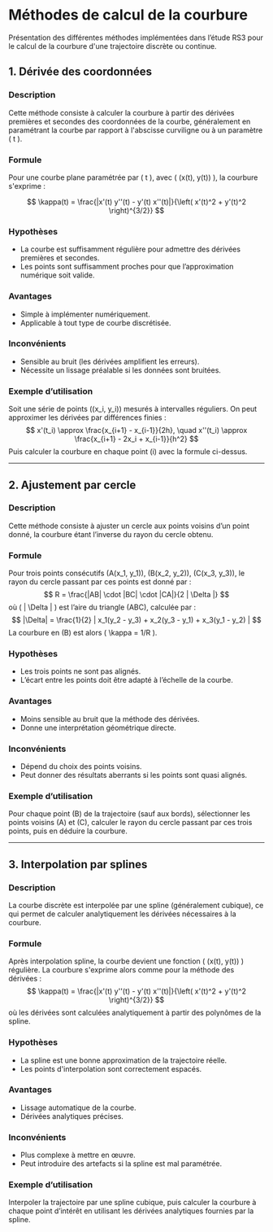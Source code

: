 # Méthodes de calcul de la courbure


Présentation des différentes méthodes implémentées dans l’étude RS3 pour le calcul de la courbure d'une trajectoire discrète ou continue.

## 1. Dérivée des coordonnées

### Description
Cette méthode consiste à calculer la courbure à partir des dérivées premières et secondes des coordonnées de la courbe, généralement en paramétrant la courbe par rapport à l'abscisse curviligne ou à un paramètre \( t \).

### Formule
Pour une courbe plane paramétrée par \( t \), avec \( (x(t), y(t)) \), la courbure s'exprime :

$$
\kappa(t) = \frac{|x'(t) y''(t) - y'(t) x''(t)|}{\left( x'(t)^2 + y'(t)^2 \right)^{3/2}}
$$

### Hypothèses
- La courbe est suffisamment régulière pour admettre des dérivées premières et secondes.
- Les points sont suffisamment proches pour que l’approximation numérique soit valide.

### Avantages
- Simple à implémenter numériquement.
- Applicable à tout type de courbe discrétisée.

### Inconvénients
- Sensible au bruit (les dérivées amplifient les erreurs).
- Nécessite un lissage préalable si les données sont bruitées.

### Exemple d’utilisation
Soit une série de points \((x_i, y_i)\) mesurés à intervalles réguliers. On peut approximer les dérivées par différences finies :
$$
x'(t_i) \approx \frac{x_{i+1} - x_{i-1}}{2h}, \quad x''(t_i) \approx \frac{x_{i+1} - 2x_i + x_{i-1}}{h^2}
$$
Puis calculer la courbure en chaque point \(i\) avec la formule ci-dessus.

---

## 2. Ajustement par cercle

### Description
Cette méthode consiste à ajuster un cercle aux points voisins d’un point donné, la courbure étant l’inverse du rayon du cercle obtenu.

### Formule
Pour trois points consécutifs \(A(x_1, y_1)\), \(B(x_2, y_2)\), \(C(x_3, y_3)\), le rayon du cercle passant par ces points est donné par :
$$
R = \frac{|AB| \cdot |BC| \cdot |CA|}{2 | \Delta |}
$$
où \( | \Delta | \) est l’aire du triangle \(ABC\), calculée par :
$$
|\Delta| = \frac{1}{2} | x_1(y_2 - y_3) + x_2(y_3 - y_1) + x_3(y_1 - y_2) |
$$
La courbure en \(B\) est alors \( \kappa = 1/R \).

### Hypothèses
- Les trois points ne sont pas alignés.
- L’écart entre les points doit être adapté à l’échelle de la courbe.

### Avantages
- Moins sensible au bruit que la méthode des dérivées.
- Donne une interprétation géométrique directe.

### Inconvénients
- Dépend du choix des points voisins.
- Peut donner des résultats aberrants si les points sont quasi alignés.

### Exemple d’utilisation
Pour chaque point \(B\) de la trajectoire (sauf aux bords), sélectionner les points voisins \(A\) et \(C\), calculer le rayon du cercle passant par ces trois points, puis en déduire la courbure.

---

## 3. Interpolation par splines

### Description
La courbe discrète est interpolée par une spline (généralement cubique), ce qui permet de calculer analytiquement les dérivées nécessaires à la courbure.

### Formule
Après interpolation spline, la courbe devient une fonction \( (x(t), y(t)) \) régulière. La courbure s'exprime alors comme pour la méthode des dérivées :
$$
\kappa(t) = \frac{|x'(t) y''(t) - y'(t) x''(t)|}{\left( x'(t)^2 + y'(t)^2 \right)^{3/2}}
$$
où les dérivées sont calculées analytiquement à partir des polynômes de la spline.

### Hypothèses
- La spline est une bonne approximation de la trajectoire réelle.
- Les points d'interpolation sont correctement espacés.

### Avantages
- Lissage automatique de la courbe.
- Dérivées analytiques précises.

### Inconvénients
- Plus complexe à mettre en œuvre.
- Peut introduire des artefacts si la spline est mal paramétrée.

### Exemple d’utilisation
Interpoler la trajectoire par une spline cubique, puis calculer la courbure à chaque point d’intérêt en utilisant les dérivées analytiques fournies par la spline.
